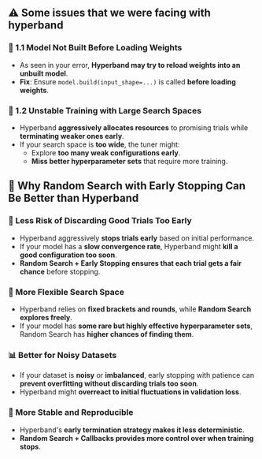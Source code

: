 ## ⚠️ Some issues that we were facing with hyperband

### 🔹 1.1 Model Not Built Before Loading Weights
- As seen in your error, **Hyperband may try to reload weights into an unbuilt model**.
- **Fix**: Ensure `model.build(input_shape=...)` is called **before loading weights**.

### 🔹 1.2 Unstable Training with Large Search Spaces
- Hyperband **aggressively allocates resources** to promising trials while **terminating weaker ones early**.
- If your search space is **too wide**, the tuner might:
  - Explore **too many weak configurations early**.
  - **Miss better hyperparameter sets** that require more training.

## 🔹 Why Random Search with Early Stopping Can Be Better than Hyperband

### 🚀 Less Risk of Discarding Good Trials Too Early
- Hyperband aggressively **stops trials early** based on initial performance.
- If your model has a **slow convergence rate**, Hyperband might **kill a good configuration too soon**.
- **Random Search + Early Stopping ensures that each trial gets a fair chance** before stopping.

### 🎯 More Flexible Search Space
- Hyperband relies on **fixed brackets and rounds**, while **Random Search explores freely**.
- If your model has **some rare but highly effective hyperparameter sets**, Random Search has **higher chances of finding them**.

### 📊 Better for Noisy Datasets
- If your dataset is **noisy** or **imbalanced**, early stopping with patience can **prevent overfitting without discarding trials too soon**.
- Hyperband might **overreact to initial fluctuations in validation loss**.

### 🔄 More Stable and Reproducible
- Hyperband's **early termination strategy makes it less deterministic**.
- **Random Search + Callbacks provides more control over when training stops**.


